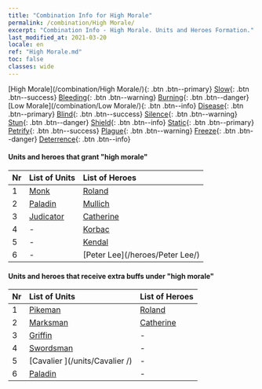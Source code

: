 ```yaml
---
title: "Combination Info for High Morale"
permalink: /combination/High Morale/
excerpt: "Combination Info - High Morale. Units and Heroes Formation."
last_modified_at: 2021-03-20
locale: en
ref: "High Morale.md"
toc: false
classes: wide
---
```


  [High Morale](/combination/High Morale/){: .btn .btn--primary} [Slow](/combination/Slow/){: .btn .btn--success} [Bleeding](/combination/Bleeding/){: .btn .btn--warning} [Burning](/combination/Burning/){: .btn .btn--danger} [Low Morale](/combination/Low Morale/){: .btn .btn--info} [Disease](/combination/Disease/){: .btn .btn--primary} [Blind](/combination/Blind/){: .btn .btn--success} [Silence](/combination/Silence/){: .btn .btn--warning} [Stun](/combination/Stun/){: .btn .btn--danger} [Shield](/combination/Shield/){: .btn .btn--info} [Static](/combination/Static/){: .btn .btn--primary} [Petrify](/combination/Petrify/){: .btn .btn--success} [Plague](/combination/Plague/){: .btn .btn--warning} [Freeze](/combination/Freeze/){: .btn .btn--danger} [Deterrence](/combination/Deterrence/){: .btn .btn--info} 


#### Units and heroes that grant \"high morale\"

  | Nr |  List of Units  | List of Heroes | 
  |:---|:----------------|:---------------| 
  | 1 | [Monk](/units/Monk/) | [Roland](/heroes/Roland/) |
  | 2 | [Paladin](/units/Paladin/) | [Mullich](/heroes/Mullich/) |
  | 3 | [Judicator](/units/Judicator/) | [Catherine](/heroes/Catherine/) |
  | 4 | - | [Korbac](/heroes/Korbac/) |
  | 5 | - | [Kendal](/heroes/Kendal/) |
  | 6 | - | [Peter Lee](/heroes/Peter Lee/) |


#### Units and heroes that receive extra buffs under \"high morale\"

  | Nr |  List of Units  | List of Heroes | 
  |:---|:----------------|:---------------| 
  | 1 | [Pikeman](/units/Pikeman/) | [Roland](/heroes/Roland/) |
  | 2 | [Marksman](/units/Marksman/) | [Catherine](/heroes/Catherine/) |
  | 3 | [Griffin](/units/Griffin/) | - |
  | 4 | [Swordsman](/units/Swordsman/) | - |
  | 5 | [Cavalier ](/units/Cavalier /) | - |
  | 6 | [Paladin](/units/Paladin/) | - |
